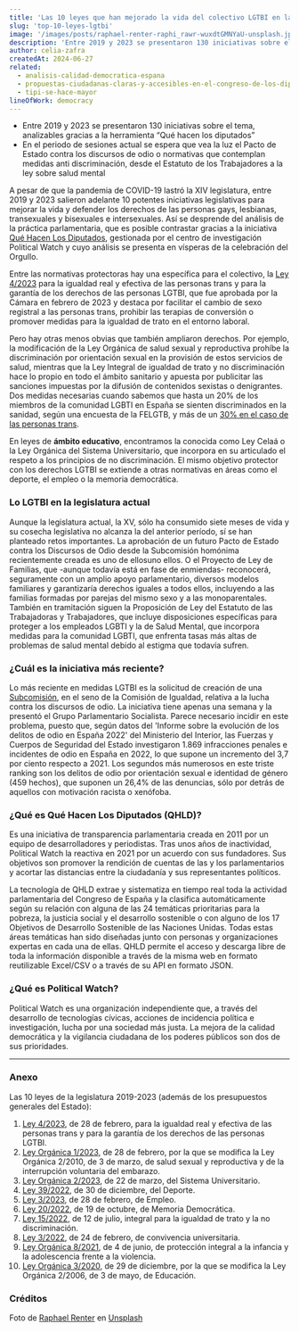 ```yaml
---
title: 'Las 10 leyes que han mejorado la vida del colectivo LGTBI en la última legislatura'
slug: 'top-10-leyes-lgtbi'
image: '/images/posts/raphael-renter-raphi_rawr-wuxdtGMNYaU-unsplash.jpg'
description: 'Entre 2019 y 2023 se presentaron 130 iniciativas sobre el tema, analizables gracias a la herramienta “Qué hacen los diputados”. En el periodo de sesiones actual se espera que vea la luz el Pacto de Estado contra los discursos de odio o normativas que contemplan medidas anti discriminación, desde el Estatuto de los Trabajadores a la ley sobre salud mental.'
author: celia-zafra
createdAt: 2024-06-27
related:
  - analisis-calidad-democratica-espana
  - propuestas-ciudadanas-claras-y-accesibles-en-el-congreso-de-los-diputados
  - tipi-se-hace-mayor
lineOfWork: democracy
---
```


* Entre 2019 y 2023 se presentaron 130 iniciativas sobre el tema, analizables gracias a la herramienta “Qué hacen los diputados”
* En el periodo de sesiones actual se espera que vea la luz el Pacto de Estado contra los discursos de odio o normativas que contemplan medidas anti discriminación, desde el Estatuto de los Trabajadores a la ley sobre salud mental

A pesar de que la pandemia de COVID-19 lastró la XIV legislatura, entre 2019 y 2023 salieron adelante 10 potentes iniciativas legislativas para mejorar la vida y defender los derechos de las personas gays, lesbianas, transexuales y bisexuales e intersexuales. Así se desprende del análisis de la práctica parlamentaria, que es posible contrastar gracias a la iniciativa [Qué Hacen Los Diputados](https://qhld.es), gestionada por el centro de investigación Political Watch y cuyo análisis se presenta en vísperas de la celebración del Orgullo.

Entre las normativas protectoras hay una específica para el colectivo, la [Ley 4/2023](https://www.boe.es/eli/es/l/2023/02/28/4) para la igualdad real y efectiva de las personas trans y para la garantía de los derechos de las personas LGTBI, que fue aprobada por la Cámara en febrero de 2023 y destaca por facilitar el cambio de sexo registral a las personas trans, prohibir las terapias de conversión o promover medidas para la igualdad de trato en el entorno laboral.

Pero hay otras menos obvias que también ampliaron derechos. Por ejemplo, la modificación de la Ley Orgánica de salud sexual y reproductiva prohíbe la discriminación por orientación sexual en la provisión de estos servicios de salud, mientras que la Ley Integral de igualdad de trato y no discriminación hace lo propio en todo el ámbito sanitario y apuesta por publicitar las sanciones impuestas por la difusión de contenidos sexistas o denigrantes. Dos medidas necesarias cuando sabemos que hasta un 20% de los miembros de la comunidad LGBTI en España se sienten discriminados en la sanidad, según una encuesta de la FELGTB, y más de un [30% en el caso de las personas trans](https://felgtbi.org//wp-content/uploads/2020/03/PersonaTransSistemaSanitario_informe2019.pdf).

En leyes de **ámbito educativo**, encontramos la conocida como Ley Celaá o la Ley Orgánica del Sistema Universitario, que incorpora en su articulado el respeto a los principios de no discriminación. El mismo objetivo protector con los derechos LGTBI se extiende a otras normativas en áreas como el deporte, el empleo o la memoria democrática.

### Lo LGTBI en la legislatura actual

Aunque la legislatura actual, la XV, sólo ha consumido siete meses de vida y su cosecha legislativa no alcanza la del anterior período, sí se han planteado retos importantes. La aprobación de un futuro Pacto de Estado contra los Discursos de Odio desde la Subcomisión homónima recientemente creada es uno de ellosuno ellos. O el Proyecto de Ley de Familias, que -aunque todavía está en fase de enmiendas- reconocerá, seguramente con un amplio apoyo parlamentario, diversos modelos familiares y garantizaría derechos iguales a todos ellos, incluyendo a las familias formadas por parejas del mismo sexo y a las monoparentales. También en tramitación siguen la Proposición de Ley del Estatuto de las Trabajadoras y Trabajadores, que incluye disposiciones específicas para proteger a los empleados LGBTI y la de Salud Mental, que incorpora medidas para la comunidad LGBTI, que enfrenta tasas más altas de problemas de salud mental debido al estigma que todavía sufren.

### ¿Cuál es la iniciativa más reciente?

Lo más reciente en medidas LGTBI es la solicitud de creación de una [Subcomisión](https://www.congreso.es/es/busqueda-de-publicaciones?p_p_id=publicaciones&p_p_lifecycle=0&p_p_state=normal&p_p_mode=view&_publicaciones_mode=mostrarTextoIntegro&_publicaciones_legislatura=XV&_publicaciones_id_texto=(BOCG-15-D-87.CODI.)#(P%C3%A1gina29)), en el seno de la Comisión de Igualdad, relativa a la lucha contra los discursos de odio. La iniciativa tiene apenas una semana y la presentó el Grupo Parlamentario Socialista. Parece necesario incidir en este problema, puesto que, según datos del 'Informe sobre la evolución de los delitos de odio en España 2022' del Ministerio del Interior, las Fuerzas y Cuerpos de Seguridad del Estado investigaron 1.869 infracciones penales e incidentes de odio en España en 2022, lo que supone un incremento del 3,7 por ciento respecto a 2021. Los segundos más numerosos en este triste ranking son los delitos de odio por orientación sexual e identidad de género (459 hechos), que suponen un 26,4% de las denuncias, sólo por detrás de aquellos con motivación racista o xenófoba.

### ¿Qué es Qué Hacen Los Diputados (QHLD)?

Es una iniciativa de transparencia parlamentaria creada en 2011 por un equipo de desarrolladores y periodistas. Tras unos años de inactividad, Political Watch la reactiva en 2021 por un acuerdo con sus fundadores. Sus objetivos son promover la rendición de cuentas de las y los parlamentarios y acortar las distancias entre la ciudadanía y sus representantes políticos.

La tecnología de QHLD extrae y sistematiza en tiempo real toda la actividad parlamentaria del Congreso de España y la clasifica automáticamente según su relación con alguna de las 24 temáticas prioritarias para la pobreza, la justicia social y el desarrollo sostenible o con alguno de los 17 Objetivos de Desarrollo Sostenible de las Naciones Unidas. Todas estas áreas temáticas han sido diseñadas junto con personas y organizaciones expertas en cada una de ellas. QHLD permite el acceso y descarga libre de toda la información disponible a través de la misma web en formato reutilizable Excel/CSV o a través de su API en formato JSON.

### ¿Qué es Political Watch?

Political Watch es una organización independiente que, a través del desarrollo de tecnologías cívicas, acciones de incidencia política e investigación, lucha por una sociedad más justa. La mejora de la calidad democrática y la vigilancia ciudadana de los poderes públicos son dos de sus prioridades.

---

### Anexo

Las 10 leyes de la legislatura 2019-2023 (además de los presupuestos generales del Estado):

1. [Ley 4/2023](https://www.boe.es/buscar/act.php?id=BOE-A-2023-5366), de 28 de febrero, para la igualdad real y efectiva de las personas trans y para la garantía de los derechos de las personas LGTBI.
2. [Ley Orgánica 1/2023](https://www.boe.es/eli/es/lo/2023/02/28/1), de 28 de febrero, por la que se modifica la Ley Orgánica 2/2010, de 3 de marzo, de salud sexual y reproductiva y de la interrupción voluntaria del embarazo.
3. [Ley Orgánica 2/2023](https://www.boe.es/eli/es/lo/2023/03/22/2/con), de 22 de marzo, del Sistema Universitario.
4. [Ley 39/2022](https://www.boe.es/eli/es/l/2022/12/30/39/con), de 30 de diciembre, del Deporte.
5. [Ley 3/2023](https://www.boe.es/eli/es/l/2023/02/28/3/con), de 28 de febrero, de Empleo.
6. [Ley 20/2022](https://www.boe.es/eli/es/l/2022/10/19/20/con), de 19 de octubre, de Memoria Democrática.
7. [Ley 15/2022](https://www.boe.es/eli/es/l/2022/07/12/15/con), de 12 de julio, integral para la igualdad de trato y la no discriminación.
8. [Ley 3/2022](https://www.boe.es/eli/es/l/2022/02/24/3), de 24 de febrero, de convivencia universitaria.
9. [Ley Orgánica 8/2021](https://www.boe.es/eli/es/lo/2021/06/04/8/con), de 4 de junio, de protección integral a la infancia y la adolescencia frente a la violencia.
10. [Ley Orgánica 3/2020](https://www.boe.es/eli/es/lo/2020/12/29/3/con), de 29 de diciembre, por la que se modifica la Ley Orgánica 2/2006, de 3 de mayo, de Educación.

### Créditos

Foto de <a href="https://unsplash.com/es/@raphi_rawr">Raphael Renter</a> en <a href="https://unsplash.com/es/fotos/personas-con-banderas-durante-el-dia-wuxdtGMNYaU">Unsplash</a>
